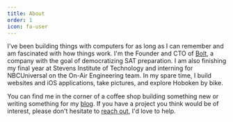 ```yaml
---
title: About
order: 1
icon: fa-user
---
```

I've been building things with computers for as long as I can remember and am fascinated with how things work. I'm the Founder and CTO of [Bolt](https://www.learnwithbolt.com), a company with the goal of democratizing SAT preparation. I am also finishing my final year at Stevens Institute of Technology and interning for NBCUniversal on the On-Air Engineering team. In my spare time, I build websites and iOS applications, take pictures, and explore Hoboken by bike.

You can find me in the corner of a coffee shop building something new or writing something for my [blog](/blog.html). If you have a project you think would be of interest, please don't hesitate to [reach out](mailto:phil@fishbe.in), I'd love to help.
